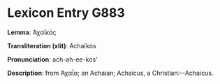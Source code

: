 # Lexicon Entry G883

**Lemma**: Ἀχαϊκός

**Transliteration (xlit)**: Achaïkós

**Pronunciation**: ach-ah-ee-kos'

**Description**:
from Ἀχαΐα; an Achaian; Achaicus, a Christian:--Achaicus.

